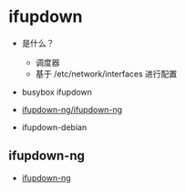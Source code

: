 # ifupdown

* 是什么？
  * 调度器
  * 基于 /etc/network/interfaces 进行配置

* busybox ifupdown
* [ifupdown-ng/ifupdown-ng](https://github.com/ifupdown-ng/ifupdown-ng)
* ifupdown-debian

## ifupdown-ng
* [ifupdown-ng](https://pkgs.alpinelinux.org/packages?name=ifupdown-ng*&branch=edge&arch=x86_64)
